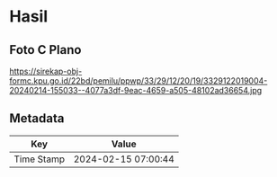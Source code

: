 # Hasil

## Foto C Plano

https://sirekap-obj-formc.kpu.go.id/22bd/pemilu/ppwp/33/29/12/20/19/3329122019004-20240214-155033--4077a3df-9eac-4659-a505-48102ad36654.jpg


## Metadata

| Key        | Value               |
| ---------- | ------------------- |
| Time Stamp | 2024-02-15 07:00:44 |



